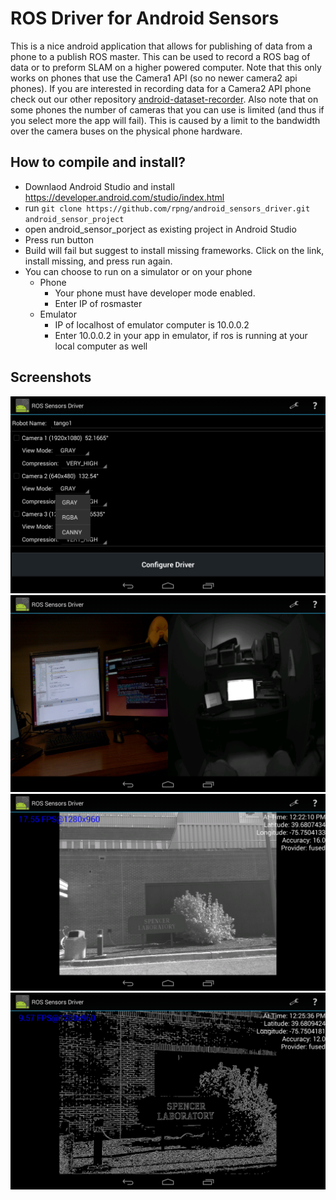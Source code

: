 # ROS Driver for Android Sensors
This is a nice android application that allows for publishing of data from a phone to a publish ROS master.
This can be used to record a ROS bag of data or to preform SLAM on a higher powered computer.
Note that this only works on phones that use the Camera1 API (so no newer camera2 api phones).
If you are interested in recording data for a Camera2 API phone check out our other repository [android-dataset-recorder](https://github.com/rpng/android-dataset-recorder).
Also note that on some phones the number of cameras that you can use is limited (and thus if you select more the app will fail).
This is caused by a limit to the bandwidth over the camera buses on the physical phone hardware.



## How to compile and install?

* Downlaod Android Studio and install https://developer.android.com/studio/index.html
* run `git clone https://github.com/rpng/android_sensors_driver.git android_sensor_project`
* open android_sensor_porject as existing project in Android Studio
* Press run button
* Build will fail but suggest to install missing frameworks. Click on the link, install missing, and press run again.
* You can choose to run on a simulator or on your phone
  * Phone
    * Your phone must have developer mode enabled.
    * Enter IP of rosmaster
  * Emulator
    * IP of localhost of emulator computer is 10.0.0.2
    * Enter 10.0.0.2 in your app in emulator, if ros is running at your local computer as well


## Screenshots

![Screenshot 1](screenshots/Screenshot_2016-01-11-11-53-21.png)
![Screenshot 2](screenshots/Screenshot_2016-01-11-11-48-04.png)
![Screenshot 3](screenshots/Screenshot_2017-10-27-12-22-12.png)
![Screenshot 4](screenshots/Screenshot_2017-10-27-12-25-37.png)
